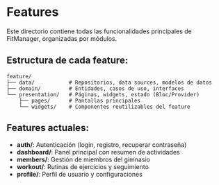 # Features

Este directorio contiene todas las funcionalidades principales de FitManager, organizadas por módulos.

## Estructura de cada feature:

```
feature/
├── data/           # Repositorios, data sources, modelos de datos
├── domain/         # Entidades, casos de uso, interfaces
└── presentation/   # Páginas, widgets, estado (Bloc/Provider)
    ├── pages/      # Pantallas principales
    └── widgets/    # Componentes reutilizables del feature
```

## Features actuales:

- **auth/**: Autenticación (login, registro, recuperar contraseña)
- **dashboard/**: Panel principal con resumen de actividades
- **members/**: Gestión de miembros del gimnasio
- **workout/**: Rutinas de ejercicios y seguimiento
- **profile/**: Perfil de usuario y configuraciones